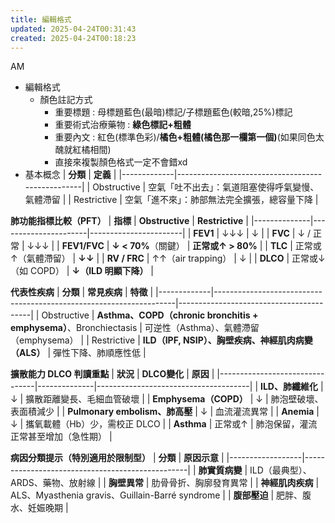 ```yaml
---
title: 編輯格式
updated: 2025-04-24T00:31:43
created: 2025-04-24T00:18:23
---
```


AM

- 編輯格式
  - 顏色註記方式
    - 重要標題 : 母標題藍色(最暗)標記/子標題藍色(較暗,25%)標記
    - 重要術式治療藥物 : **綠色標記+粗體**
    - 重要內文 : 紅色(標準色彩)/**橘色+粗體(橘色那一欄第一個)**(如果同色太醜就紅橘相間)
    - 直接來複製顏色格式一定不會錯xd
- 基本概念
| **分類**    | **定義**                                         |
|-------------|--------------------------------------------------|
| Obstructive | 空氣「吐不出去」：氣道阻塞使得呼氣變慢、氣體滯留 |
| Restrictive | 空氣「進不來」：肺部無法完全擴張，總容量下降     |

**肺功能指標比較（PFT）**
| **指標**     | **Obstructive**      | **Restrictive**       |
|--------------|----------------------|-----------------------|
| **FEV1**     | ↓↓↓                  | ↓                     |
| **FVC**      | ↓ / 正常             | ↓↓↓                   |
| **FEV1/FVC** | **↓ \< 70%**（關鍵） | **正常或↑ \> 80%**    |
| **TLC**      | 正常或↑（氣體滯留）  | **↓↓**                |
| **RV / FRC** | ↑↑（air trapping）   | ↓                     |
| **DLCO**     | 正常或↓（如 COPD）   | **↓（ILD 明顯下降）** |

**代表性疾病**
| **分類**    | **常見疾病**                                                       | **特徵**                                |
|-------------|--------------------------------------------------------------------|-----------------------------------------|
| Obstructive | **Asthma、COPD（chronic bronchitis + emphysema）**、Bronchiectasis | 可逆性（Asthma）、氣體滯留（emphysema） |
| Restrictive | **ILD（IPF, NSIP）、胸壁疾病、神經肌肉病變（ALS）**                | 彈性下降、肺順應性低                    |

**擴散能力 DLCO 判讀重點**
| **狀況**                       | **DLCO變化** | **原因**                             |
|--------------------------------|--------------|--------------------------------------|
| **ILD、肺纖維化**              | ↓            | 擴散距離變長、毛細血管破壞           |
| **Emphysema（COPD）**          | ↓            | 肺泡壁破壞、表面積減少               |
| **Pulmonary embolism、肺高壓** | ↓            | 血流灌流異常                         |
| **Anemia**                     | ↓            | 攜氧載體（Hb）少，需校正 DLCO        |
| **Asthma**                     | 正常或↑      | 肺泡保留，灌流正常甚至增加（急性期） |

**病因分類提示（特別適用於限制型）**
| **分類**         | **原因示意**                                    |
|------------------|-------------------------------------------------|
| **肺實質病變**   | ILD（最典型）、ARDS、藥物、放射線               |
| **胸壁異常**     | 肋骨骨折、胸廓發育異常                          |
| **神經肌肉疾病** | ALS、Myasthenia gravis、Guillain-Barré syndrome |
| **腹部壓迫**     | 肥胖、腹水、妊娠晚期                            |
